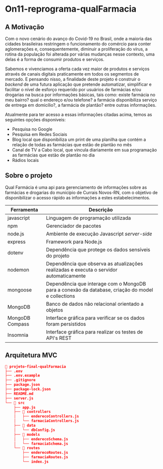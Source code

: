 # On11-reprograma-qualFarmacia

## A Motivação

Com o novo cenário do avanço do Covid-19 no Brasil, onde a maioria das cidades brasileiras restringem o funcionamento do comércio para conter aglomerações e, consequentemente, diminuir a proliferação do vírus, a rotina da população foi alterada por várias mudanças nesse contexto, uma delas é a forma de consumir produtos e serviços.

Sabemos e vivenciamos a oferta cada vez maior de produtos e serviços através de canais digitais praticamente em todos os segmentos de mercado. E pensando nisso, a finalidade deste projeto é construir o *backend* de uma futura aplicação que pretende automatizar, simplificar e facilitar o nível de esforço requerido por usuários de farmácias e/ou drogarias na busca por informações básicas, tais como: existe farmácia no meu bairro? qual o endereço e/ou telefone? a farmácia disponibiliza serviço de entrega em domicílio?, a farmácia de plantão? entre outras informações.

Atualmente para ter acesso a essas informações citadas acima, temos as seguintes opções disponíveis:

- Pesquisa no Google
- Pesquisa em Redes Sociais
- Blog local que disponibiliza um print de uma planilha que contém a relação de todas as farmácias que estão de plantão no mês
- Canal de TV a Cabo local, que vincula diariamente em sua programação as farmácias que estão de plantão no dia
- Rádios locais

## Sobre o projeto

Qual Farmácia é uma api para gerenciamento de informações sobre as farmácias e drogarias do município de Currais Novos-RN, com o objetivo de disponibilizar o acesso rápido as informações a estes estabelecimentos.

| Ferramenta      | Descrição                                                    |
| --------------- | ------------------------------------------------------------ |
| javascript      | Linguagem de programação utilizada                           |
| npm             | Gerenciador de pacotes                                       |
| node.js         | Ambiente de execução Javascript *server-side*                |
| express         | Framework para Node.js                                       |
| dotenv          | Dependência que protege os dados sensíveis do projeto        |
| nodemon         | Dependência que observa as atualizações realizadas e executa o servidor automaticamente |
| mongoose        | Dependência que interage com o MongoDB para a conexão da database, criação do model e collections |
| MongoDB         | Banco de dados não relacional orientado a objetos            |
| MongoDB Compass | Interface gráfica para verificar se os dados foram persistidos |
| Insomnia        | Interface gráfica para realizar os testes de API's REST      |

## Arquitetura MVC

```json
📁 projeto-final-qualFarmacia
├── .env
├── .env.example
├── .gitignore
├── package.json
├── package-lock.json
├── README.md
├── server.js
└── 📁 src
    ├── app.js
    ├── 📁 controllers
    │   ├── enderecoControllers.js
    │   └── farmaciaControllers.js
    ├── 📁 data
    │   └── dbConfig.js
    ├── 📁 models
    │   ├── enderecoSchema.js
    │   └── farmaciaSchema.js
    └── 📁 routes
        ├── enderecoRoutes.js
        ├── farmaciaRoutes.js
        └── index.js
```

